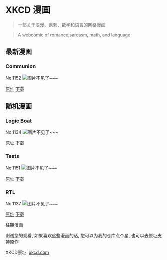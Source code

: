 # XKCD 漫画


> 一部关于浪漫、讽刺、数学和语言的网络漫画

> A webcomic of romance,sarcasm, math, and language


## 最新漫画
### Communion
No.1152
![图片不见了~~~](https://imgs.xkcd.com/comics/communion.png)

[原址](https://xkcd.com//1152) [下载](https://imgs.xkcd.com/comics/communion.png)



## 随机漫画
### Logic Boat
No.1134
![图片不见了~~~](https://imgs.xkcd.com/comics/logic_boat.png)

[原址](https://xkcd.com//1134) [下载](https://imgs.xkcd.com/comics/logic_boat.png)



### Tests
No.1151
![图片不见了~~~](https://imgs.xkcd.com/comics/tests.png)

[原址](https://xkcd.com//1151) [下载](https://imgs.xkcd.com/comics/tests.png)



### ‮LTR
No.1137
![图片不见了~~~](https://imgs.xkcd.com/comics/rtl.png)

[原址](https://xkcd.com//1137) [下载](https://imgs.xkcd.com/comics/rtl.png)



[往期漫画](image/)

谢谢您的观看, 如果喜欢这些漫画的话, 
您可以为我的仓库点个星, 也可以去原址支持原作

XKCD原址: [xkcd.com](https://xkcd.com)


